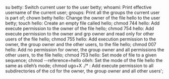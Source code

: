 su betty: Switch current user to the user betty;
whoami: Print effective username of the current user;
groups: Print all the groups the current user is part of;
chown betty hello: Change the owner of the file hello to the user betty;
touch hello: Create an empty file called hello;
chmod 744 hello: Add execute permission to the owner of the file hello;
chmod 754 hello: Add execute permission to the owner and grp owner and read only for other users of the file hello;
chmod 755 hello: Add execution permission to the owner, the group owner and the other users, to the file hello;
chmod 007 hello: Add no permission for owner, the group owner and all permissions the other users, to the file hello;
chmod 753 hello: Set mode of file to a given sequence;
chmod --reference=hello olleh: Set the mode of the file hello the same as olleh’s mode;
chmod ugo+X ./* : Add execute permission to all subdirectories of the cd for the owner, the group owner and all other users';